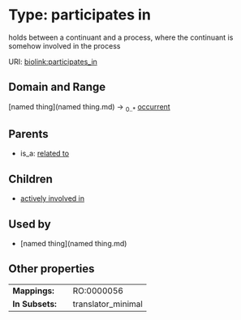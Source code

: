 
# Type: participates in


holds between a continuant and a process, where the continuant is somehow involved in the process

URI: [biolink:participates_in](https://w3id.org/biolink/vocab/participates_in)


## Domain and Range

[named thing](named thing.md) ->  <sub>0..*</sub> [occurrent](occurrent.md)

## Parents

 *  is_a: [related to](related_to.md)

## Children

 *  [actively involved in](actively_involved_in.md)

## Used by

 * [named thing](named thing.md)

## Other properties

|  |  |  |
| --- | --- | --- |
| **Mappings:** | | RO:0000056 |
| **In Subsets:** | | translator_minimal |

